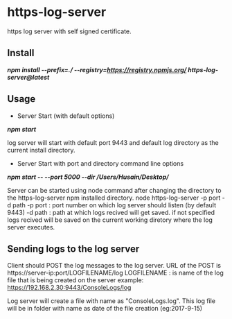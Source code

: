 # https-log-server
https log server with self signed certificate.

## Install
**_npm install --prefix=./ --registry=https://registry.npmjs.org/ https-log-server@latest_**

## Usage
* Server Start (with default options)

 **_npm  start_**

log server will start with default port 9443 and default log directory as the current install directory.
* Server Start with port and directory command line options

**_npm  start -- --port 5000 --dir /Users/Husain/Desktop/_**

Server can be started using node command after changing the directory to the https-log-server npm installed directory.
node https-log-server -p port -d path
-p port : port number on which log server should listen (by default 9443)
-d path : path at which logs recived will get saved. if not specified logs recived will be saved on the current working diretory where the log server executes.

## Sending logs to the log server
Client should POST the log messages to the log server.
URL of the POST is  https://server-ip:port/LOGFILENAME/log
LOGFILENAME : is name of the log file that is being created on the server
example: https://192.168.2.30:9443/ConsoleLogs/log
 
Log server will create a file with name as "ConsoleLogs.log". This log file will be in folder with name as date of the file creation (eg:2017-9-15)
